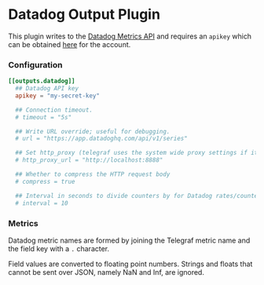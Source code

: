 # Datadog Output Plugin

This plugin writes to the [Datadog Metrics API][metrics] and requires an
`apikey` which can be obtained [here][apikey] for the account.


### Configuration

```toml
[[outputs.datadog]]
  ## Datadog API key
  apikey = "my-secret-key"

  ## Connection timeout.
  # timeout = "5s"

  ## Write URL override; useful for debugging.
  # url = "https://app.datadoghq.com/api/v1/series"

  ## Set http_proxy (telegraf uses the system wide proxy settings if it isn't set)
  # http_proxy_url = "http://localhost:8888"

  ## Whether to compress the HTTP request body
  # compress = true

  ## Interval in seconds to divide counters by for Datadog rates/counters
  # interval = 10
```

### Metrics

Datadog metric names are formed by joining the Telegraf metric name and the field
key with a `.` character.

Field values are converted to floating point numbers.  Strings and floats that
cannot be sent over JSON, namely NaN and Inf, are ignored.

[metrics]: https://docs.datadoghq.com/api/v1/metrics/#submit-metrics
[apikey]: https://app.datadoghq.com/account/settings#api
